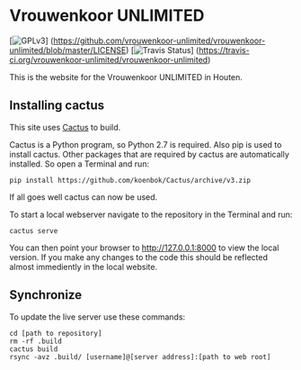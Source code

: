 Vrouwenkoor UNLIMITED
=====================

[![GPLv3](http://img.shields.io/badge/license-GPLv3-blue.png)]
(https://github.com/vrouwenkoor-unlimited/vrouwenkoor-unlimited/blob/master/LICENSE)
[![Travis Status](http://img.shields.io/travis/vrouwenkoor-unlimited/vrouwenkoor-unlimited/master.png)]
(https://travis-ci.org/vrouwenkoor-unlimited/vrouwenkoor-unlimited)

This is the website for the Vrouwenkoor UNLIMITED in Houten.


Installing cactus
-----------------

This site uses [Cactus](https://github.com/koenbok/Cactus/) to build.

Cactus is a Python program, so Python 2.7 is required.
Also pip is used to install cactus.
Other packages that are required by cactus are automatically installed.
So open a Terminal and run:

    pip install https://github.com/koenbok/Cactus/archive/v3.zip

If all goes well cactus can now be used.

To start a local webserver navigate to the repository in the Terminal
and run:

    cactus serve

You can then point your browser to http://127.0.0.1:8000 to view the
local version. If you make any changes to the code this should be
reflected almost immediently in the local website.


Synchronize
-----------

To update the live server use these commands:

    cd [path to repository]
    rm -rf .build
    cactus build
    rsync -avz .build/ [username]@[server address]:[path to web root]
